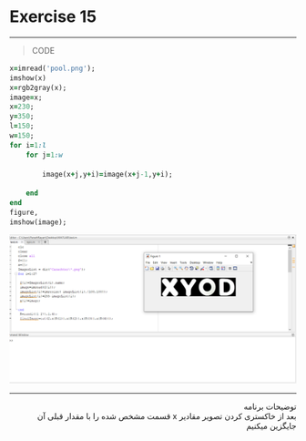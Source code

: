 # Exercise 15



***
>CODE

```ruby
x=imread('pool.png');
imshow(x)
x=rgb2gray(x);
image=x;
x=230;
y=350;
l=150;
w=150;
for i=1:l
    for j=1:w
        
        image(x+j,y+i)=image(x+j-1,y+i);

    end
end
figure,
imshow(image);
```


![alt text](https://github.com/semnan-university-ai/image-processing-class/blob/main/excersiecs/faeze75/19/Screenshot%20(18).png)
***
<div dir="rtl">
توضیحات برنامه <br />
بعد از خاکستری کردن تصویر مقادیر x قسمت مشخص شده را با مقدار قبلی آن جایگزین میکنیم
</div>


